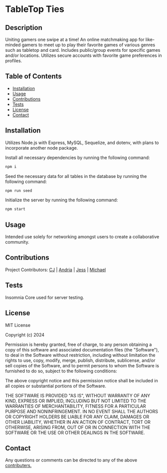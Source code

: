   # TableTop Ties

  ## Description

  Uniting gamers one swipe at a time! An online matchmaking app for like-minded gamers to meet up to play their favorite games of various genres such as tabletop and card. Includes public/group events for specific games and/or locations. Utilizes secure accounts with favorite game preferences in profiles.

  ## Table of Contents
  * [Installation](#installation)
  * [Usage](#usage)
  * [Contributions](#contributions)
  * [Tests](#tests)
  * [License](#license)
  * [Contact](#contact)

  
  ## Installation

  Utilizes Node.js with Express, MySQL, Sequelize, and dotenv, with plans to incorporate another node package.

  Install all necessary dependencies by running the following command: 
  ```bash
  npm i
  ```
  Seed the necessary data for all tables in the database by running the following command:
  ```bash
  npm run seed
  ```
  Initialize the server by running the following command:
  ```bash
  npm start
  ```

  ## Usage
  Intended use solely for networking amongst users to create a collaborative community.

  ## Contributions

  Project Contributors: <a href="www.github.com/cjva24">CJ</a> | <a href="www.github.com/EowynStark">Andria</a> | <a href="www.github.com/jskelly8">Jess</a> | <a href="www.github.com/Gerlach0130">Michael</a>

  ## Tests

  Insomnia Core used for server testing.

  ## License

  MIT License

  Copyright (c) 2024

  Permission is hereby granted, free of charge, to any person obtaining a copy
  of this software and associated documentation files (the "Software"), to deal
  in the Software without restriction, including without limitation the rights
  to use, copy, modify, merge, publish, distribute, sublicense, and/or sell
  copies of the Software, and to permit persons to whom the Software is
  furnished to do so, subject to the following conditions:

  The above copyright notice and this permission notice shall be included in all
  copies or substantial portions of the Software.

  THE SOFTWARE IS PROVIDED "AS IS", WITHOUT WARRANTY OF ANY KIND, EXPRESS OR
  IMPLIED, INCLUDING BUT NOT LIMITED TO THE WARRANTIES OF MERCHANTABILITY,
  FITNESS FOR A PARTICULAR PURPOSE AND NONINFRINGEMENT. IN NO EVENT SHALL THE
  AUTHORS OR COPYRIGHT HOLDERS BE LIABLE FOR ANY CLAIM, DAMAGES OR OTHER
  LIABILITY, WHETHER IN AN ACTION OF CONTRACT, TORT OR OTHERWISE, ARISING FROM,
  OUT OF OR IN CONNECTION WITH THE SOFTWARE OR THE USE OR OTHER DEALINGS IN THE
  SOFTWARE.

  ## Contact

  Any questions or comments can be directed to any of the above [contributers.](#contributions)